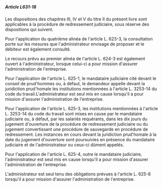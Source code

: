 ##### Article L631-18

Les dispositions des chapitres III, IV et V du titre II du présent livre sont applicables à la procédure de redressement judiciaire, sous réserve des dispositions qui suivent.

Pour l'application du quatrième alinéa de l'article L. 623-3, la consultation porte sur les mesures que l'administrateur envisage de proposer et le débiteur est également consulté.

Le recours prévu au premier alinéa de l'article L. 624-3 est également ouvert à l'administrateur, lorsque celui-ci a pour mission d'assurer l'administration de l'entreprise.

Pour l'application de l'article L. 625-1, le mandataire judiciaire cité devant le conseil de prud'hommes ou, à défaut, le demandeur appelle devant la juridiction prud'homale les institutions mentionnées à l'article L. 3253-14 du code du travail.L'administrateur est seul mis en cause lorsqu'il a pour mission d'assurer l'administration de l'entreprise.

Pour l'application de l'article L. 625-3, les institutions mentionnées à l'article L. 3253-14 du code du travail sont mises en cause par le mandataire judiciaire ou, à défaut, par les salariés requérants, dans les dix jours du jugement d'ouverture de la procédure de redressement judiciaire ou du jugement convertissant une procédure de sauvegarde en procédure de redressement. Les instances en cours devant la juridiction prud'homale à la date du jugement d'ouverture sont poursuivies en présence du mandataire judiciaire et de l'administrateur ou ceux-ci dûment appelés.

Pour l'application de l'article L. 625-4, outre le mandataire judiciaire, l'administrateur est seul mis en cause lorsqu'il a pour mission d'assurer l'administration de l'entreprise.

L'administrateur est seul tenu des obligations prévues à l'article L. 625-8 lorsqu'il a pour mission d'assurer l'administration de l'entreprise.

